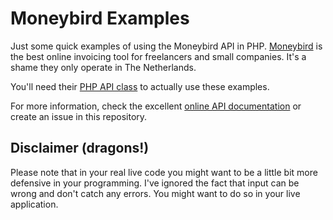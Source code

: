 # Moneybird Examples

Just some quick examples of using the Moneybird API in PHP. [Moneybird][mb] is the best online invoicing tool for freelancers and small companies. It's a shame they only operate in The Netherlands.

You'll need their [PHP API class][mb_php_class] to actually use these examples.

For more information, check the excellent [online API documentation][mb_docs] or create an issue in this repository.

[mb]: http://moneybird.nl
[mb_php_class]: https://github.com/bluetools/moneybird_php_api
[mb_docs]: http://www.moneybird.nl/api

## Disclaimer (dragons!)
Please note that in your real live code you might want to be a little bit more defensive in your programming. I've ignored the fact that input can be wrong and don't catch any errors. You might want to do so in your live application.
